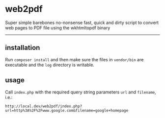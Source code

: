 web2pdf
=======

Super simple barebones no-nonsense fast, quick and dirty script to convert web pages to PDF file using the wkhtmltopdf binary

---

installation
------------

Run `composer install` and then make sure the files in `vendor/bin` are executable and the `log` directory is writable.

usage
-----

Call `index.php` with the required query string parameters `url` and `filename`, i.e.:

`http://local.dev/web2pdf/index.php?url=http%3A%2F%2Fwww.google.com&filename=google+homepage`
